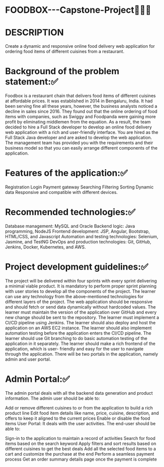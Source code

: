 # FOODBOX---Capstone-Project🍱🥗🍛
# DESCRIPTION

Create a dynamic and responsive online food delivery web application for ordering food items of different cuisines from a restaurant.

# Background of the problem statement:✅

Foodbox is a restaurant chain that delivers food items of different cuisines at affordable prices. It was established in 2014 in Bengaluru, India.
It had been serving fine all these years, however, the business 
analysts noticed a decline in sales since 2016. They found out that the online ordering of food items 
with companies, such as Swiggy and Foodpanda were gaining more 
profit by eliminating middlemen from the equation. As a result,
the team decided to hire a Full Stack developer to develop an online food delivery web application with a rich and user-friendly interface.
You are hired as the Full Stack Java developer and are asked to develop the web application. The management team has provided you
with the requirements and
their business model so that you can easily arrange different components of the application.

# Features of the application:✅

Registration
Login
Payment gateway
Searching
Filtering
Sorting
Dynamic data
Responsive and compatible with different devices.

# Recommended technologies:✅

Database management: MySQL and Oracle
Backend logic: Java programming, NodeJS
Frontend development: JSP, Angular, Bootstrap, HTML/CSS, and Javascript
Automation and testing technologies: Selenium, Jasmine, and TestNG
DevOps and production technologies: Git, GitHub, Jenkins, Docker, Kubernetes, and AWS.

# Project development guidelines:✅

The project will be delivered within four sprints with every sprint delivering a minimal viable product.
It is mandatory to perform proper sprint planning with user stories to develop all the components of the project.
The learner can use any technology from the above-mentioned technologies for different layers of the project.
The web application should be responsive and should fetch or send data dynamically without hardcoded values.
The learner must maintain the version of the application over GitHub and every new change should be sent to the repository.
The learner must implement a CI/CD pipeline using Jenkins.
The learner should also deploy and host the application on an AWS EC2 instance.
The learner should also implement automation testing before the application enters the CI/CD pipeline.
The learner should use Git branching to do basic automation testing of the application in it separately.
The learner should make a rich frontend of the application, which is user- friendly and easy for the user to navigate through the application.
There will be two portals in the application, namely admin and user portal. 

# Admin Portal:✅

The admin portal deals with all the backend data generation and product information. The admin user should be able to:

Add or remove different cuisines to or from the application to build a rich product line
Edit food item details like name, price, cuisine, description, and offers to keep it aligned to the current prices
Enable or disable the food items
User Portal:
It deals with the user activities. The end-user should be able to:

Sign-in to the application to maintain a record of activities
Search for food items based on the search keyword
Apply filters and sort results based on different cuisines to get the best deals
Add all the selected food items to a cart and customize the purchase at the end
Perform a seamless payment process
Get an order summary details page once the payment is complete
